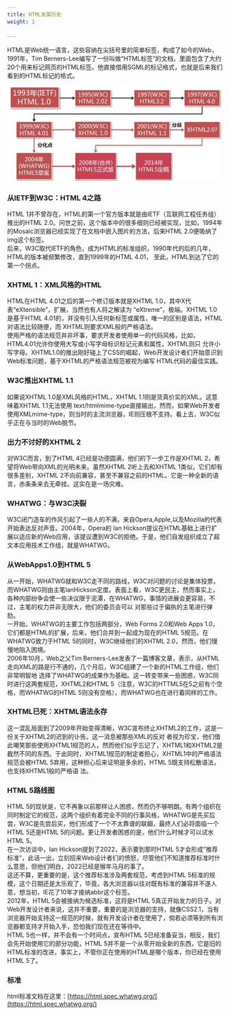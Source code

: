 ```yaml
---
title: HTML发展历史
weight: 1

---
```


HTML是Web统一语言，这些容纳在尖括号里的简单标签，构成了如今的Web，1991年，Tim Berners-Lee编写了一份叫做“HTML标签”的文档，里面包含了大约20个用来标记网页的HTML标签。他直接借用SGML的标记格式，也就是后来我们看到的HTML标记的格式。

![](/images/posts/2022-11-24-23-48-29.png)

### 从IETF到W3C：HTML 4之路

HTML 1并不曾存在，HTML的第一个官方版本就是由IETF（互联网工程任务组）推出的HTML 2.0。问世之前，这个版本中的很多细则已经被实现，比如，1994年的Mosaic浏览器已经实现了在文档中嵌入图片的方法，后来HTML 2.0便吸纳了img这个标签。  
后来，W3C取代IETF的角色，成为HTML的标准组织，1990年代的后的几年，HTML的版本被频繁修改，直到1999年的HTML 4.01， 至此，HTML到达了它的第一个拐点。

### XHTML 1：XML风格的HTML

HTML在HTML 4.01之后的第一个修订版本就是XHTML 1.0，其中X代表“eXtensible”，扩展，当然也有人将之解读为 “eXtreme”，极端。XHTML 1.0是基于HTML 4.01的，并没有引入任何新标签或属性，唯一的区别是语法，HTML对语法比较随便，而 XHTML则要求XML般的严格语法。  
使用严格的语法规范并非坏事，要求开发者使用单一的代码风格，比如，HTML4.01允许你使用大写或小写字母标识标记元素和属性，XHTML则只 允许小写字母。XHTML1.0的推出刚好碰上了CSS的崛起，Web开发设计者们开始意识到Web标准问题，基于XHTML的严格语法规范被视为编写 HTML代码的最佳实践。

### W3C推出XHTML 1.1

如果说XHTML 1.0是XML风格的HTML，XHTML 1.1则是货真价实的XML。这意味着XHTML 1.1无法使用 text/htmlmime-type直接输出，然而，如果Web开发者使用XMLmime-type，则当时的主流浏览器，IE则压根不支持。看上去，W3C似乎正在与当时的Web脱节。

### 出力不讨好的XHTML 2

对W3C而言，到了HTML 4已经是功德圆满，他们的下一步工作是XHTML 2，希望将Web带向XML的光明未来。虽然XHTML 2听上去和XHTML 1类似，它们却有很多差别，XHTML 2不向前兼容，甚至不兼容之前的HTML。它是一种全新的语言，赤条条来去无牵挂。这实在是一场灾难。

### WHATWG：与W3C决裂

W3C闭门造车的作风引起了一些人的不满，来自Opera,Apple,以及Mozilla的代表开始表达反对声音。2004年，Opera的 Ian Hickson提议在HTML基础上进行扩展以适应新的Web应用，该提议遭到W3C的拒绝。于是，他们自发组织成立了超文本应用技术工作组，就是WHATWG。

### 从WebApps1.0到HTML 5

从一开始，WHATWG就和W3C走不同的路线，W3C对问题的讨论是集体投票，而WHATWG则由主笔IanHickson定度。表面上看，W3C更民主，然而事实上，各种内部纷争会使一些决议限于泥潭，在WHATWG，事情的进展会更容易，不过，主笔的权力并非无限大，他们的委员会可以 对那些过于偏执的主笔进行弹劾。  
一开始，WHATWG的主要工作包括两部分，Web Forms 2.0和Web Apps 1.0，它们都是HTML的扩展，后来，他们合并到一起成为现在的HTML 5规范。在WHATWG致力于HTML 5的同时，W3C继续他们的XHTML 2.0，然而，他们慢慢地陷入困境。  
2006年10月，Web之父Tim Berners-Lee发表了一篇博客文章，表示，从HTML走向XML的路是行不通的，几个月后，W3C组建了一个新的HTML工作组，他们非常明智地 选择了WHATWG的成果作为基础。这一转变带来一些困惑，W3C同时进行这两套规范，XHTML2和HTML 5（注意，W3C的HTTML5在5之前有个空格，而WHATWG的HTML 5则没有空格），而WHATWG也在进行着同样的工作。

### XHTML已死：XHTML语法永存

这一混乱局面到了2009年开始变得清晰，W3C宣布终止XHTML2的工作，这是一份关于XHTML2的迟到的讣告。这一消息被那些XML的反对 者视为珍宝，他们借此嘲笑那些使用XHTML1规范的人，然而他们似乎忘记了，XHTML1和XHTML2是截然不同的东西。于此同时，XHTML1规范的制定者担心，XHTML1中的严格语法规范会被HTML 5弃用，这种担心后来证明是多余的，HTML 5既支持松散语法，也支持XHTML1般的严格语 法。

### HTML 5路线图

HTML 5的现状是，它不再象以前那样让人困惑，然而仍不够明朗。有两个组织在同时制定它的规范，这两个组织有着完全不同的行事风格，WHATWG是先买后尝，W3C是先尝后买，他们形成了一个不太靠谱的联姻，最终人们必将面临一个HTML 5还是HTML 5的问题。更让开发者困惑的是，他们什么时候才可以试水HTML 5。  
在一次访谈中，Ian Hickson提到了2022，表示要到那时HTML 5才会形成”推荐标准”，此话一出，立刻招来Web设计者们的愤怒，尽管他们不知道推荐标准时什么意思，但他们明白，2022已经是猴年马月的事了。  
这还不算，更重要的是，这个推荐标准涉及两套规范，考虑到HTML 5标准的规模，这个日期还是太乐观了，毕竟，各大浏览器以往对既有标准的兼容并不遂人意，想当初，IE花了10年才接纳abbr这个标签。  
2012年，HTML 5会被接纳为候选标准，这将是HTML 5真正开始发力的日子。对Web开发设计者来说，这并不重要，重要的是浏览器的支持，就像CSS2.1，当有浏览器开始支持这一规范的时候，就有开发设计者在使用了，倘若必须等到所有浏览器都支持才开始入手，恐怕我们现在还在等待中。  
HTML 5也一样，并不会有一个时间点，宣布HTML 5已经准备妥当，相反，我们会先开始使用它的部分功能，HTML 5并不是一个从零开始全新的东西，它是旧的HTML标准的改进，事实上，不管你正在使用的HTML是哪个版本，你已经在使用HTML 5了。

### 标准
html标准文档在这里：[https://html.spec.whatwg.org/](https://html.spec.whatwg.org/)